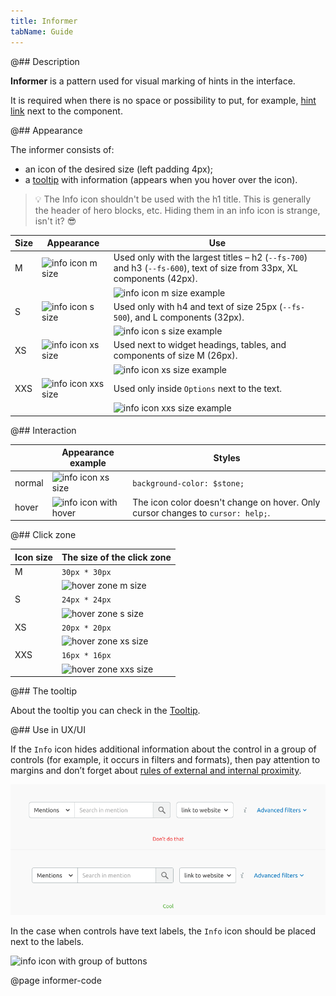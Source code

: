 ```yaml
---
title: Informer
tabName: Guide
---
```


@## Description

**Informer** is a pattern used for visual marking of hints in the interface.

It is required when there is no space or possibility to put, for example, [hint link](/style/typography/) next to the component.

@## Appearance

The informer consists of:

- an icon of the desired size (left padding 4px);
- a [tooltip](/components/tooltip/) with information (appears when you hover over the icon).

> 💡 The Info icon shouldn't be used with the h1 title. This is generally the header of hero blocks, etc. Hiding them in an info icon is strange, isn't it? 😎

| Size | Appearance                                 | Use                                                                                                                    |
| ---- | ------------------------------------------ | ---------------------------------------------------------------------------------------------------------------------- |
| M    | ![info icon m size](static/info-m.png)     | Used only with the largest titles – h2 (`--fs-700`) and h3 (`--fs-600`), text of size from 33px, XL components (42px). |
|      |                                            | ![info icon m size example](static/m.png)                                                                              |
| S    | ![info icon s size](static/info-s.png)     | Used only with h4 and text of size 25px (`--fs-500`), and L components (32px).                                         |
|      |                                            | ![info icon s size example](static/s.png)                                                                              |
| XS   | ![info icon xs size](static/info-xs.png)   | Used next to widget headings, tables, and components of size M (26px).                                                 |
|      |                                            | ![info icon xs size example](static/xs.png)                                                                            |
| XXS  | ![info icon xxs size](static/info-xxs.png) | Used only inside `Options` next to the text.                                                                           |
|      |                                            | ![info icon xxs size example](static/xxs.png)                                                                          |

@## Interaction

|        | Appearance example                           | Styles                                                   |
| ------ | -------------------------------------------- | -------------------------------------------------------- |
| normal | ![info icon xs size](static/info-xs.png)     | `background-color: $stone;`                              |
| hover  | ![info icon with hover](static/hover-xs.png) | The icon color doesn't change on hover. Only cursor changes to `cursor: help;`. |

@## Click zone

| Icon size | The size of the click zone                        |
| --------- | ------------------------------------------------- |
| M         | `30px * 30px`                                     |
|           | ![hover zone m size](static/hover-zone-m.png)     |
| S         | `24px * 24px`                                     |
|           | ![hover zone s size](static/hover-zone-s.png)     |
| XS        | `20px * 20px`                                     |
|           | ![hover zone xs size](static/hover-zone-xs.png)   |
| XXS       | `16px * 16px`                                     |
|           | ![hover zone xxs size](static/hover-zone-xxs.png) |

@## The tooltip

About the tooltip you can check in the [Tooltip](/components/tooltip/).

@## Use in UX/UI

If the `Info` icon hides additional information about the control in a group of controls (for example, it occurs in filters and formats), then pay attention to margins and don’t forget about [rules of external and internal proximity](https://bureau.ru/bb/soviet/20140818/).

![info icon yes-no situation](static/informer-yes-no.png)

In the case when controls have text labels, the `Info` icon should be placed next to the labels.

![info icon with group of buttons](static/info-with-butt-group.png)

@page informer-code
